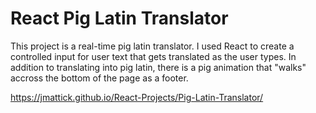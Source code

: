 # React Pig Latin Translator

This project is a real-time pig latin translator. I used React to create a controlled input for user text that gets translated as the user types. In addition to translating into pig latin, there is a pig animation that "walks" accross the bottom of the page as a footer.

https://jmattick.github.io/React-Projects/Pig-Latin-Translator/
